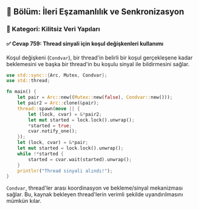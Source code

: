 ## 📘 Bölüm: İleri Eşzamanlılık ve Senkronizasyon
### 🔹 Kategori: Kilitsiz Veri Yapıları
#### ✅ Cevap 759: Thread sinyali için koşul değişkenleri kullanımı

Koşul değişkeni (`Condvar`), bir thread'in belirli bir koşul gerçekleşene kadar beklemesini ve başka bir thread'in bu koşulu sinyal ile bildirmesini sağlar.

```rust
use std::sync::{Arc, Mutex, Condvar};
use std::thread;

fn main() {
    let pair = Arc::new((Mutex::new(false), Condvar::new()));
    let pair2 = Arc::clone(&pair);
    thread::spawn(move || {
        let (lock, cvar) = &*pair2;
        let mut started = lock.lock().unwrap();
        *started = true;
        cvar.notify_one();
    });
    let (lock, cvar) = &*pair;
    let mut started = lock.lock().unwrap();
    while !*started {
        started = cvar.wait(started).unwrap();
    }
    println!("Thread sinyali alındı!");
}
```

`Condvar`, thread'ler arası koordinasyon ve bekleme/sinyal mekanizması sağlar. Bu, kaynak bekleyen thread'lerin verimli şekilde uyandırılmasını mümkün kılar.
